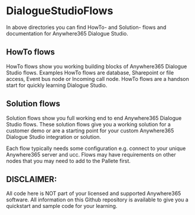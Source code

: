 # DialogueStudioFlows
In above directories you can find HowTo- and Solution- flows and documentation for Anywhere365 Dialogue Studio.

## HowTo flows
HowTo flows show you working building blocks of Anywhere365 Dialogue Studio flows. Examples HowTo flows are database, Sharepoint or file access, Event bus node or Incoming call node. HowTo flows are a handson start for quickly learning Dialogue Studio.

## Solution flows
Solution flows show you full working end to end Anywhere365 Dialogue Studio flows. These solution flows give you a working solution for a customer demo or are a starting point for your custom Anywhere365 Dialogue Studio integration or solution. 

Each flow typically needs some configuration e.g. connect to your unique Anywhere365 server and ucc.
Flows may have requirements on other nodes that you may need to add to the Pallete first.

## DISCLAIMER:
All code here is NOT part of your licensed and supported Anywhere365 software. All information on this Github repository is available to give you a quickstart and sample code for your learning.
